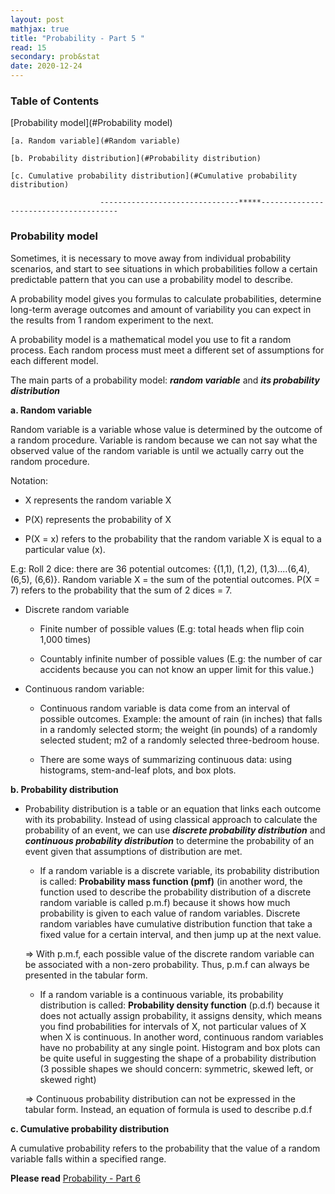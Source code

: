 ```yaml
---
layout: post
mathjax: true
title: "Probability - Part 5 "
read: 15
secondary: prob&stat
date: 2020-12-24
---
```

### Table of Contents
[Probability model](#Probability model)

    [a. Random variable](#Random variable)
  
    [b. Probability distribution](#Probability distribution)
  
    [c. Cumulative probability distribution](#Cumulative probability distribution)

                        -------------------------------*****--------------------------------------

### Probability model <a class="anchor" id="Probability model"></a>

Sometimes, it is necessary to move away from individual probability scenarios, and start to see situations in which probabilities follow a certain predictable pattern that you can use a probability model to describe.

A probability model gives you formulas to calculate probabilities, determine long-term average outcomes and amount of variability you can expect in the results from 1 random experiment to the next. 

A probability model is a mathematical model you use to fit a random process. Each random process must meet a different set of assumptions for each different model.

The main parts of a probability model: ***random variable*** and ***its probability distribution***

**a. Random variable** <a class="anchor" id="Random variable"></a>

Random variable is a variable whose value is determined by the outcome of a random procedure. Variable is random because we can not say what the observed value of the random variable is until we actually carry out the random procedure. 

Notation: 

+ X represents the random variable X

+ P(X) represents the probability of X

+ P(X = x) refers to the probability that the random variable X is equal to a particular value (x).

E.g: Roll 2 dice: there are 36 potential outcomes: {(1,1), (1,2), (1,3)....(6,4), (6,5), (6,6)}. Random variable X = the sum of the potential outcomes. P(X = 7) refers to the probability that the sum of 2 dices = 7. 

+ Discrete random variable

    + Finite number of possible values (E.g: total heads when flip coin 1,000 times)

    + Countably infinite number of possible values (E.g: the number of car accidents because you can not know an upper limit for this value.)

+ Continuous random variable: 

    + Continuous random variable is data come from an interval of possible outcomes. Example: the amount of rain (in inches) that falls in a randomly selected storm; the weight (in pounds) of a randomly selected student; m2 of a randomly selected three-bedroom house.

    + There are some ways of summarizing continuous data: using histograms, stem-and-leaf plots, and box plots. 

**b. Probability distribution** <a class="anchor" id="Probability distribution"></a>

-   Probability distribution is a table or an equation that links each outcome with its probability. Instead of using classical approach to calculate the probability of an event, we can use ***discrete probability distribution*** and ***continuous probability distribution*** to determine the probability of an event given that assumptions of distribution are met.

    + If a random variable is a discrete variable, its probability distribution is called: **Probability mass function (pmf)** (in another word, the function used to describe the probability distribution of a discrete random variable is called p.m.f) because it shows how much probability is given to each value of random variables. Discrete random variables have cumulative distribution function that take a fixed value for a certain interval, and then jump up at the next value.

    => With p.m.f, each possible value of the discrete random variable can be associated with a non-zero probability. Thus, p.m.f can always be presented in the tabular form.

    + If a random variable is a continuous variable, its probability distribution is called: **Probability density function** (p.d.f) because it does not actually assign probability, it assigns density, which means you find probabilities for intervals of X, not particular values of X when X is continuous. In another word, continuous random variables have no probability at any single point. Histogram and box plots can be quite useful in suggesting the shape of a probability distribution (3 possible shapes we should concern: symmetric, skewed left, or skewed right)

    => Continuous probability distribution can not be expressed in the tabular form. Instead, an equation of formula is used to describe p.d.f

**c. Cumulative probability distribution** <a class="anchor" id="Cumulative probability distribution"></a>

A cumulative probability refers to the probability that the value of a random variable falls within a specified range. 

**Please read** [Probability - Part 6](https://lytranp.github.io/notes/prob6)